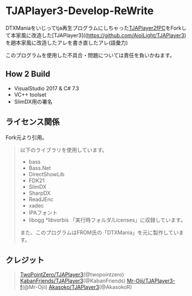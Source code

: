 # TJAPlayer3-Develop-ReWrite
DTXManiaをいじってtja再生プログラムにしちゃった[TJAPlayer2fPC](https://github.com/kairera0467/TJAP2fPC)をForkして本家風に改造した[TJAPlayer3]((https://github.com/AioiLight/TJAPlayer3)を趙本家風に改造したアレを書き直したアレ(語彙力)

このプログラムを使用した不具合・問題については責任を負いかねます。

## How 2 Build
- VisualStudio 2017 & C# 7.3
- VC++ toolset
- SlimDX用の署名

## ライセンス関係
Fork元より引用。

> 以下のライブラリを使用しています。
> * bass
> * Bass.Net
> * DirectShowLib
> * FDK21
> * SlimDX
> * SharpDX
> * ReadJEnc
> * xadec
> * IPAフォント
> * libogg
> *libvorbis
> 「実行時フォルダ/Licenses」に収録しています。
> 
> また、このプログラムはFROM氏の「DTXMania」を元に製作しています。

## クレジット
>[TwoPointZero/TJAPlayer3](https://github.com/twopointzero/TJAPlayer3)(@twopointzero)
>[KabanFriends/TJAPlayer3](https://github.com/KabanFriends/TJAPlayer3)(@KabanFriends)
>[Mr-Ojii/TJAPlayer3-f](https://github.com/Mr-Ojii/TJAPlayer3-f)(@Mr-Ojii)
>[Akasoko/TJAPlayer3](https://github.com/Akasoko-Master/TJAPlayer3)(@AkasokoR)
